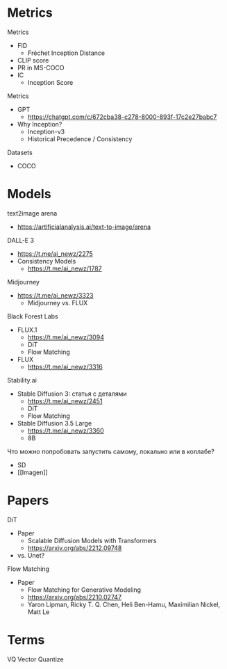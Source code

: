

# Metrics

Metrics
- FID
	- Fréchet Inception Distance
- CLIP score
- PR in MS-COCO
- IC
	- Inception Score

Metrics
- GPT
	- https://chatgpt.com/c/672cba38-c278-8000-893f-17c2e27babc7
- Why Inception?
	- Inception-v3
	- Historical Precedence / Consistency

Datasets
- COCO

# Models

text2image arena
- https://artificialanalysis.ai/text-to-image/arena

DALL-E 3
- https://t.me/ai_newz/2275
- Consistency Models
	- https://t.me/ai_newz/1787

Midjourney
- https://t.me/ai_newz/3323
	- Midjourney vs. FLUX

Black Forest Labs
- FLUX.1
	- https://t.me/ai_newz/3094
	- DiT
	- Flow Matching
- FLUX
	- https://t.me/ai_newz/3316

Stability.ai
- Stable Diffusion 3: статья с деталями
	- https://t.me/ai_newz/2451
	- DiT
	- Flow Matching
- Stable Diffusion 3.5 Large
	- https://t.me/ai_newz/3360
	- 8B


Что можно попробовать запустить самому, локально или в коллабе?
- SD
- [[Imagen]]

# Papers


DiT
- Paper
	- Scalable Diffusion Models with Transformers
	- https://arxiv.org/abs/2212.09748
- vs. Unet?

Flow Matching
- Paper
	- Flow Matching for Generative Modeling
	- https://arxiv.org/abs/2210.02747
	- Yaron Lipman, Ricky T. Q. Chen, Heli Ben-Hamu, Maximilian Nickel, Matt Le


# Terms

VQ
Vector Quantize